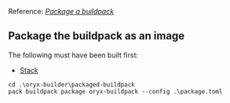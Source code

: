 Reference: [_Package a buildpack_](https://buildpacks.io/docs/buildpack-author-guide/package-a-buildpack/)

## Package the buildpack as an image

The following must have been built first:

- [Stack](../stack)

```
cd .\oryx-builder\packaged-buildpack
pack buildpack package oryx-buildpack --config .\package.toml
```